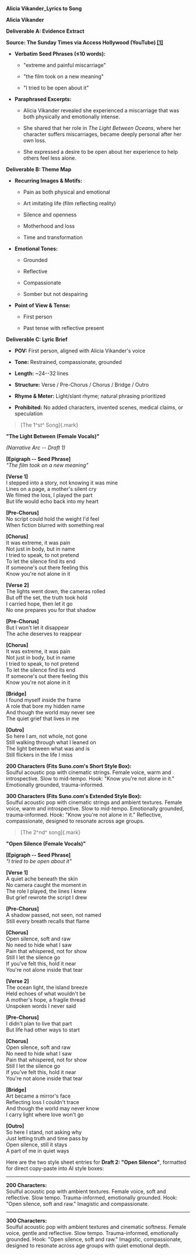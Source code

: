 **Alicia Vikander_Lyrics to Song**

**Alicia Vikander**

**Deliverable A: Evidence Extract**

**Source: The Sunday Times via Access Hollywood (YouTube)
[\[1\]](https://www.youtube.com/watch?v=ANAxQu6XsN0)**

- **Verbatim Seed Phrases (≤10 words):**

  - "extreme and painful miscarriage"

  - "the film took on a new meaning"

  - "I tried to be open about it"

- **Paraphrased Excerpts:**

  - Alicia Vikander revealed she experienced a miscarriage that was both
    physically and emotionally intense.

  - She shared that her role in *The Light Between Oceans*, where her
    character suffers miscarriages, became deeply personal after her own
    loss.

  - She expressed a desire to be open about her experience to help
    others feel less alone.

**Deliverable B: Theme Map**

- **Recurring Images & Motifs:**

  - Pain as both physical and emotional

  - Art imitating life (film reflecting reality)

  - Silence and openness

  - Motherhood and loss

  - Time and transformation

- **Emotional Tones:**

  - Grounded

  - Reflective

  - Compassionate

  - Somber but not despairing

- **Point of View & Tense:**

  - First person

  - Past tense with reflective present

**Deliverable C: Lyric Brief**

- **POV:** First person, aligned with Alicia Vikander's voice

- **Tone:** Restrained, compassionate, grounded

- **Length:** \~24--32 lines

- **Structure:** Verse / Pre-Chorus / Chorus / Bridge / Outro

- **Rhyme & Meter:** Light/slant rhyme; natural phrasing prioritized

- **Prohibited:** No added characters, invented scenes, medical claims,
  or speculation

> [The 1^st^ Song]{.mark}

**"The Light Between (Female Vocals)"**

*(Narrative Arc -- Draft 1)*

**\[Epigraph -- Seed Phrase\]**\
*"The film took on a new meaning"*

**\[Verse 1\]**\
I stepped into a story, not knowing it was mine\
Lines on a page, a mother's silent cry\
We filmed the loss, I played the part\
But life would echo back into my heart

**\[Pre-Chorus\]**\
No script could hold the weight I'd feel\
When fiction blurred with something real

**\[Chorus\]**\
It was extreme, it was pain\
Not just in body, but in name\
I tried to speak, to not pretend\
To let the silence find its end\
If someone's out there feeling this\
Know you're not alone in it

**\[Verse 2\]**\
The lights went down, the cameras rolled\
But off the set, the truth took hold\
I carried hope, then let it go\
No one prepares you for that shadow

**\[Pre-Chorus\]**\
But I won't let it disappear\
The ache deserves to reappear

**\[Chorus\]**\
It was extreme, it was pain\
Not just in body, but in name\
I tried to speak, to not pretend\
To let the silence find its end\
If someone's out there feeling this\
Know you're not alone in it

**\[Bridge\]**\
I found myself inside the frame\
A role that bore my hidden name\
And though the world may never see\
The quiet grief that lives in me

**\[Outro\]**\
So here I am, not whole, not gone\
Still walking through what I leaned on\
The light between what was and is\
Still flickers in the life I miss

**200 Characters (Fits Suno.com's Short Style Box):**\
Soulful acoustic pop with cinematic strings. Female voice, warm and
introspective. Slow to mid-tempo. Hook: "Know you're not alone in it."
Emotionally grounded, trauma-informed.

**300 Characters (Fits Suno.com's Extended Style Box):**\
Soulful acoustic pop with cinematic strings and ambient textures. Female
voice, warm and introspective. Slow to mid-tempo. Emotionally grounded,
trauma-informed. Hook: "Know you're not alone in it." Reflective,
compassionate, designed to resonate across age groups.

> [The 2^nd^ song]{.mark}

**"Open Silence (Female Vocals)"**

**\[Epigraph -- Seed Phrase\]**\
*"I tried to be open about it"*

**\[Verse 1\]**\
A quiet ache beneath the skin\
No camera caught the moment in\
The role I played, the lines I knew\
But grief rewrote the script I drew

**\[Pre-Chorus\]**\
A shadow passed, not seen, not named\
Still every breath recalls that flame

**\[Chorus\]**\
Open silence, soft and raw\
No need to hide what I saw\
Pain that whispered, not for show\
Still I let the silence go\
If you've felt this, hold it near\
You're not alone inside that tear

**\[Verse 2\]**\
The ocean light, the island breeze\
Held echoes of what wouldn't be\
A mother's hope, a fragile thread\
Unspoken words I never said

**\[Pre-Chorus\]**\
I didn't plan to live that part\
But life had other ways to start

**\[Chorus\]**\
Open silence, soft and raw\
No need to hide what I saw\
Pain that whispered, not for show\
Still I let the silence go\
If you've felt this, hold it near\
You're not alone inside that tear

**\[Bridge\]**\
Art became a mirror's face\
Reflecting loss I couldn't trace\
And though the world may never know\
I carry light where love won't go

**\[Outro\]**\
So here I stand, not asking why\
Just letting truth and time pass by\
Open silence, still it stays\
A part of me in quiet ways

Here are the two style sheet entries for **Draft 2: "Open Silence"**,
formatted for direct copy-paste into AI style boxes:

------------------------------------------------------------------------

**200 Characters:**\
Soulful acoustic pop with ambient textures. Female voice, soft and
reflective. Slow tempo. Trauma-informed, emotionally grounded. Hook:
"Open silence, soft and raw." Imagistic and compassionate.

------------------------------------------------------------------------

**300 Characters:**\
Soulful acoustic pop with ambient textures and cinematic softness.
Female voice, gentle and reflective. Slow tempo. Trauma-informed,
emotionally grounded. Hook: "Open silence, soft and raw." Imagistic,
compassionate, designed to resonate across age groups with quiet
emotional depth.




